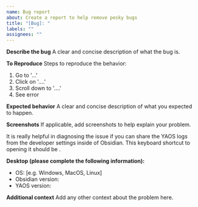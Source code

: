 ```yaml
---
name: Bug report
about: Create a report to help remove pesky bugs
title: "[Bug]: "
labels: ""
assignees: ""
---
```


**Describe the bug**
A clear and concise description of what the bug is.

**To Reproduce**
Steps to reproduce the behavior:

1. Go to '...'
2. Click on '....'
3. Scroll down to '....'
4. See error

**Expected behavior**
A clear and concise description of what you expected to happen.

**Screenshots**
If applicable, add screenshots to help explain your problem.

It is really helpful in diagnosing the issue if you can share the YAOS logs from the developer settings inside of Obsidian. This keyboard shortcut to opening it should be <C-S-I>.

**Desktop (please complete the following information):**

- OS: [e.g. Windows, MacOS, Linux]
- Obsidian version:
- YAOS version:

**Additional context**
Add any other context about the problem here.
